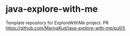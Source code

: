 # java-explore-with-me
Template repository for ExploreWithMe project.
PR https://github.com/MariyaKud/java-explore-with-me/pull/5
